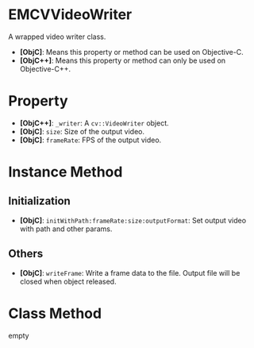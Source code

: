 # EMCVVideoWriter

A wrapped video writer class.

- **[ObjC]**: Means this property or method can be used on Objective-C.
- **[ObjC++]**: Means this property or method can only be used on Objective-C++.

# Property

- **[ObjC++]**: `_writer`: A `cv::VideoWriter` object.
- **[ObjC]**: `size`: Size of the output video.
- **[ObjC]**: `frameRate`: FPS of the output video.

# Instance Method

## Initialization

- **[ObjC]**: `initWithPath:frameRate:size:outputFormat`: Set output video with path and other params.

## Others

- **[ObjC]**: `writeFrame`: Write a frame data to the file. Output file will be closed when object released.

# Class Method

empty